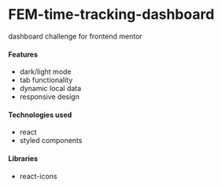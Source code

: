 # FEM-time-tracking-dashboard

dashboard challenge for frontend mentor

#### Features
- dark/light mode
- tab functionality 
- dynamic local data
- responsive design

#### Technologies used
- react
- styled components

#### Libraries
- react-icons
